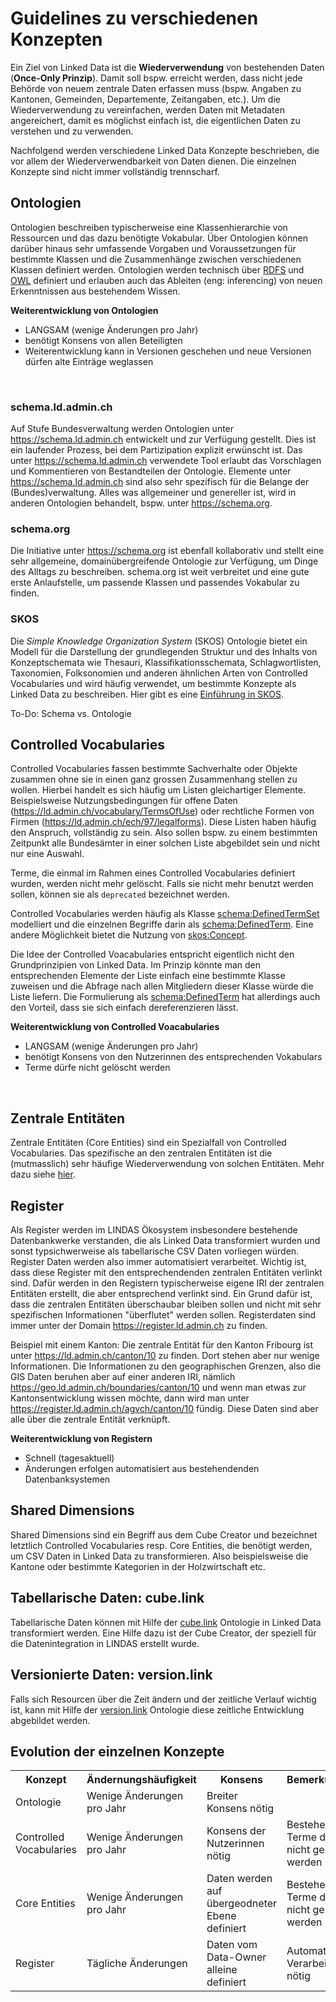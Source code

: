 # Guidelines zu verschiedenen Konzepten
Ein Ziel von Linked Data ist die **Wiederverwendung** von bestehenden Daten (**Once-Only Prinzip**). Damit soll bspw. erreicht werden, dass nicht jede Behörde von neuem zentrale Daten erfassen muss (bspw. Angaben zu Kantonen, Gemeinden, Departemente, Zeitangaben, etc.). Um die Wiederverwendung zu vereinfachen, werden Daten mit Metadaten angereichert, damit es möglichst einfach ist, die eigentlichen Daten zu verstehen und zu verwenden.

Nachfolgend werden verschiedene Linked Data Konzepte beschrieben, die vor allem der Wiederverwendbarkeit von Daten dienen. Die einzelnen Konzepte sind nicht immer vollständig trennscharf.

## Ontologien
Ontologien beschreiben typischerweise eine Klassenhierarchie von Ressourcen und das dazu benötigte Vokabular. Über Ontologien können darüber hinaus sehr umfassende Vorgaben und Voraussetzungen für bestimmte Klassen und die Zusammenhänge zwischen verschiedenen Klassen definiert werden. Ontologien werden technisch über [RDFS](https://www.w3.org/TR/rdf-schema/) und [OWL](https://www.w3.org/TR/owl2-overview/) definiert und erlauben auch das Ableiten (eng: inferencing) von neuen Erkenntnissen aus bestehendem Wissen.

**Weiterentwicklung von Ontologien**
* LANGSAM (wenige Änderungen pro Jahr)
* benötigt Konsens von allen Beteiligten
* Weiterentwicklung kann in Versionen geschehen und neue Versionen dürfen alte Einträge weglassen

<br>

### schema.ld.admin.ch
Auf Stufe Bundesverwaltung werden Ontologien unter https://schema.ld.admin.ch entwickelt und zur Verfügung gestellt. Dies ist ein laufender Prozess, bei dem Partizipation explizit erwünscht ist. Das unter https://schema.ld.admin.ch verwendete Tool erlaubt das Vorschlagen und Kommentieren von Bestandteilen der Ontologie. Elemente unter https://schema.ld.admin.ch sind also sehr spezifisch für die Belange der (Bundes)verwaltung. Alles was allgemeiner und genereller ist, wird in anderen Ontologien behandelt, bspw. unter https://schema.org.

### schema.org
Die Initiative unter https://schema.org ist ebenfall kollaborativ und stellt eine sehr allgemeine, domainübergreifende Ontologie zur Verfügung, um Dinge des Alltags zu beschreiben. schema.org ist weit verbreitet und eine gute erste Anlaufstelle, um passende Klassen und passendes Vokabular zu finden.

### SKOS
Die *Simple Knowledge Organization System* (SKOS) Ontologie bietet ein Modell für die Darstellung der grundlegenden Struktur und des Inhalts von Konzeptschemata wie Thesauri, Klassifikationsschemata, Schlagwortlisten, Taxonomien, Folksonomien und anderen ähnlichen Arten von Controlled Vocabularies und wird häufig verwendet, um bestimmte Konzepte als Linked Data zu beschreiben. Hier gibt es eine [Einführung in SKOS](https://www.w3.org/TR/skos-primer/).

To-Do: Schema vs. Ontologie

## Controlled Vocabularies
Controlled Vocabularies fassen bestimmte Sachverhalte oder Objekte zusammen ohne sie in einen ganz grossen Zusammenhang stellen zu wollen. Hierbei handelt es sich häufig um Listen gleichartiger Elemente. Beispielsweise Nutzungsbedingungen für offene Daten (https://ld.admin.ch/vocabulary/TermsOfUse) oder rechtliche Formen von Firmen (https://ld.admin.ch/ech/97/legalforms). Diese Listen haben häufig den Anspruch, vollständig zu sein. Also sollen bspw. zu einem bestimmten Zeitpunkt alle Bundesämter in einer solchen Liste abgebildet sein und nicht nur eine Auswahl.

Terme, die einmal im Rahmen eines Controlled Vocabularies definiert wurden, werden nicht mehr gelöscht. Falls sie nicht mehr benutzt werden sollen, können sie als `deprecated` bezeichnet werden.

Controlled Vocabularies werden häufig als Klasse [schema:DefinedTermSet](https://schema.org/DefinedTermSet) modelliert und die einzelnen Begriffe darin als [schema:DefinedTerm](https://schema.org/DefinedTerm). Eine andere Möglichkeit bietet die Nutzung von [skos:Concept](http://www.w3.org/2004/02/skos/core#Concept).

Die Idee der Controlled Voacabularies entspricht eigentlich nicht den Grundprinzipien von Linked Data. Im Prinzip könnte man den entsprechenden Elemente der Liste einfach eine bestimmte Klasse zuweisen und die Abfrage nach allen Mitgliedern dieser Klasse würde die Liste liefern. Die Formulierung als [schema:DefinedTerm](https://schema.org/DefinedTerm) hat allerdings auch den Vorteil, dass sie sich einfach dereferenzieren lässt.

**Weiterentwicklung von Controlled Voacabularies**
* LANGSAM (wenige Änderungen pro Jahr)
* benötigt Konsens von den Nutzerinnen des entsprechenden Vokabulars
* Terme dürfe nicht gelöscht werden

<br>

## Zentrale Entitäten
Zentrale Entitäten (Core Entities) sind ein Spezialfall von Controlled Vocabularies. Das spezifische an den zentralen Entitäten ist die (mutmasslich) sehr häufige Wiederverwendung von solchen Entitäten. Mehr dazu siehe [hier](/governance/core-concepts/).

## Register
Als Register werden im LINDAS Ökosystem insbesondere bestehende Datenbankwerke verstanden, die als Linked Data transformiert wurden und sonst typsichwerweise als tabellarische CSV Daten vorliegen würden. Register Daten werden also immer automatisiert verarbeitet. Wichtig ist, dass diese Register mit den entsprechendenden zentralen Entitäten verlinkt sind. Dafür werden in den Registern typischerweise eigene IRI der zentralen Entitäten erstellt, die aber entsprechend verlinkt sind. Ein Grund dafür ist, dass die zentralen Entitäten überschaubar bleiben sollen und nicht mit sehr spezifischen Informationen "überflutet" werden sollen. Registerdaten sind immer unter der Domain https://register.ld.admin.ch zu finden.

Beispiel mit einem Kanton: Die zentrale Entität für den Kanton Fribourg ist unter https://ld.admin.ch/canton/10 zu finden. Dort stehen aber nur wenige Informationen. Die Informationen zu den geographischen Grenzen, also die GIS Daten beruhen aber auf einer anderen IRI, nämlich https://geo.ld.admin.ch/boundaries/canton/10 und wenn man etwas zur Kantonsentwicklung wissen möchte, dann wird man unter https://register.ld.admin.ch/agvch/canton/10 fündig. Diese Daten sind aber alle über die zentrale Entität verknüpft.

**Weiterentwicklung von Registern**
* Schnell (tagesaktuell)
* Änderungen erfolgen automatisiert aus bestehendenden Datenbanksystemen

## Shared Dimensions
Shared Dimensions sind ein Begriff aus dem Cube Creator und bezeichnet letztlich Controlled Vocabularies resp. Core Entities, die benötigt werden, um CSV Daten in Linked Data zu transformieren. Also beispielsweise die Kantone oder bestimmte Kategorien in der Holzwirtschaft etc.

## Tabellarische Daten: cube.link
Tabellarische Daten können mit Hilfe der [cube.link](https://cube.link) Ontologie in Linked Data transformiert werden. Eine Hilfe dazu ist der Cube Creator, der speziell für die Datenintegration in LINDAS erstellt wurde.

## Versionierte Daten: version.link
Falls sich Resourcen über die Zeit ändern und der zeitliche Verlauf wichtig ist, kann mit Hilfe der [version.link](https://version.link) Ontologie diese zeitliche Entwicklung abgebildet werden.

## Evolution der einzelnen Konzepte
<table class="table">
<tr>
    <th>Konzept</th>
    <th>Ändernungshäufigkeit</th>
    <th>Konsens</th>
    <th>Bemerkungen</th>
</tr>
<tr>
    <td>Ontologie</td>
    <td>Wenige Änderungen pro Jahr</td>
    <td>Breiter Konsens nötig</td>
    <td></td>
</tr>
<tr>
    <td>Controlled Vocabularies</td>
    <td>Wenige Änderungen pro Jahr</td>
    <td>Konsens der Nutzerinnen nötig</td>
    <td>Bestehende Terme dürfe nicht gelöscht werden</td>
</tr>
<tr>
    <td>Core Entities</td>
    <td>Wenige Änderungen pro Jahr</td>
    <td>Daten werden auf übergeodneter Ebene definiert</td>
    <td>Bestehende Terme dürfe nicht gelöscht werden</td>
</tr>
<tr>
    <td>Register</td>
    <td>Tägliche Änderungen</td>
    <td>Daten vom Data-Owner alleine definiert</td>
    <td>Automatisierte Verarbeitung nötig</td>
</tr>
</table>
